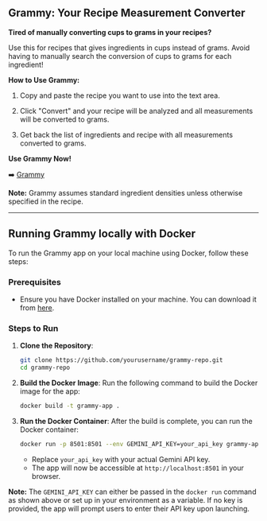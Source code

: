 ## Grammy: Your Recipe Measurement Converter 

**Tired of manually converting cups to grams in your recipes?** 

Use this for recipes that gives ingredients in cups instead of grams. Avoid having to manually search the conversion of cups to grams for each ingredient!

**How to Use Grammy:**

1. Copy and paste the recipe you want to use into the text area.

2. Click "Convert" and your recipe will be analyzed and all measurements will be converted to grams.

3. Get back the list of ingredients and recipe with all measurements converted to grams.


**Use Grammy Now!**

➡️ [Grammy](https://grammy.streamlit.app)



      
**Note:** Grammy assumes standard ingredient densities unless otherwise specified in the recipe.

---

## Running Grammy locally with Docker

To run the Grammy app on your local machine using Docker, follow these steps:

### Prerequisites

- Ensure you have Docker installed on your machine. You can download it from [here](https://www.docker.com/products/docker-desktop).

### Steps to Run

1. **Clone the Repository**:
    ```bash
    git clone https://github.com/yourusername/grammy-repo.git
    cd grammy-repo
    ```

2. **Build the Docker Image**:
    Run the following command to build the Docker image for the app:
    ```bash
    docker build -t grammy-app .
    ```

3. **Run the Docker Container**:
    After the build is complete, you can run the Docker container:
    ```bash
    docker run -p 8501:8501 --env GEMINI_API_KEY=your_api_key grammy-app
    ```

    - Replace `your_api_key` with your actual Gemini API key.
    - The app will now be accessible at `http://localhost:8501` in your browser.

**Note:** The `GEMINI_API_KEY` can either be passed in the `docker run` command as shown above or set up in your environment as a variable. If no key is provided, the app will prompt users to enter their API key upon launching.

